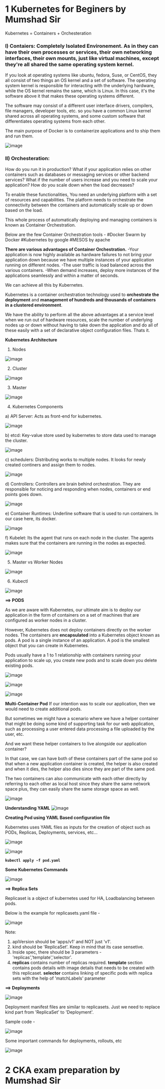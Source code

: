 # 1 Kubernetes for Beginers by Mumshad Sir

Kubernetes = Containers + Orchesteration

### I) Contaiers: Completely Isolated Environement. As in they can have their own processes or services, their own networking interfaces, their own mounts, just like virtual machines, except they're all shared the same operating system kernel.

If you look at operating systems like ubuntu, fedora, Suse, or CentOS, they all consist of two things an OS kernel and a set of software. The operating system kernel is responsible for interacting with the underlying hardware, while the OS kernel remains the same, which is Linux. In this case, it's the software above it that makes these operating systems different. 

The software may consist of a different user interface drivers, compilers, file managers, developer tools, etc. so you have a common Linux kernel shared across all operating systems, and some custom software that differentiates operating systems from each other.

The main purpose of Docker is to containerize applications and to ship them and run them.

![image](https://github.com/snbdevops/Cloud-DevOps-Learning/assets/83505877/0019a3f3-b1e2-4663-9873-949d1a746e49)


### II) Orchesteration:

How do you run it in production?
What if your application relies on other containers such as databases or messaging services or other backend services?
What if the number of users increase and you need to scale your application? How do you scale down when the load decreases? 


To enable these functionalities, You need an underlying platform with a set of resources and capabilities. The platform needs to orchestrate the connectivity between the containers and automatically scale up or down based on the load.

This whole process of automatically deploying and managing containers is known as Container Orchestration.

Below are the few Container Orchestration tools - 
#Docker Swarm by Docker
#Kubernetes by google
#MESOS by apache

**There are various advantages of Container Orchestration.**
  -Your application is now highly available as hardware failures to not bring your application down because we have multiple instances of your application running on different nodes.
  -The user traffic is load balanced across the various containers.
  -When demand increases, deploy more instances of the applications seamlessly and within a matter of seconds.

We can achieve all this by Kubernetes.

Kubernetes is a container orchestration technology used to **orchestrate the deployment** and **management of hundreds and thousands of containers in a clustered environment**.

We have the ability to perform all the above advantages at a service level when we run out of hardware resources, scale the number of underlying nodes up or down without having to take down the application and do all of these easily with a set of declarative object configuration files. Thats it.

**Kubernetes Architecture**

1) Nodes

![image](https://github.com/snbdevops/Cloud-DevOps-Learning/assets/83505877/d281ffc1-59d8-4be1-a083-55d7c836b13b)

2) Cluster

![image](https://github.com/snbdevops/Cloud-DevOps-Learning/assets/83505877/cc7c7e95-ad85-48f3-bf0f-63d20a10c907)

3) Master

![image](https://github.com/snbdevops/Cloud-DevOps-Learning/assets/83505877/1b63d299-6216-4270-ac17-06b7c249874a)

4) Kubernetes Components

a) API Server: Acts as front-end for kubernetes.

![image](https://github.com/snbdevops/Cloud-DevOps-Learning/assets/83505877/ef0f1028-a5a9-4393-bf7d-1ad0131ecc42)

b) etcd: Key-value store used by kubernetes to store data used to manage the cluster.

![image](https://github.com/snbdevops/Cloud-DevOps-Learning/assets/83505877/c5892793-3b83-4a0d-b151-23e76c5cafbd)

c) schedulers: Distributing works to multiple nodes. It looks for newly created continers and assign them to nodes.

![image](https://github.com/snbdevops/Cloud-DevOps-Learning/assets/83505877/07f195ae-ea29-4b76-8da0-95d26fbf65af)

d) Controllers: Controllers are brain behind orchestration. They are responsible for noticing and responding when nodes, containers or end points goes down.

![image](https://github.com/snbdevops/Cloud-DevOps-Learning/assets/83505877/51a0f141-b4cd-44e1-8a95-ab2e5ff7dd06)

e) Container Runtimes: Underline software that is used to run containers. In our case here, its docker.

![image](https://github.com/snbdevops/Cloud-DevOps-Learning/assets/83505877/d2dcf007-6d1b-4524-abdc-1a526e1fcd2c)

f) Kubelet: Its the agent that runs on each node in the cluster. The agents makes sure that the containers are running in the nodes as expected.

![image](https://github.com/snbdevops/Cloud-DevOps-Learning/assets/83505877/3d76fd1a-4197-40cc-a733-6649c7d4ccf5)

5) Master vs Worker Nodes

![image](https://github.com/snbdevops/Cloud-DevOps-Learning/assets/83505877/2e983cef-4e99-4fa3-bf80-c3b5be32bb97)

6) Kubectl

![image](https://github.com/snbdevops/Cloud-DevOps-Learning/assets/83505877/c585519d-2d1b-4b6d-8876-1c9b261c03bb)

**==> PODS**

As we are aware with Kubernetes, our ultimate aim is to deploy our application in the form of containers on a set of machines that are configured as worker nodes in a cluster.

However, Kubernetes does not deploy containers directly on the worker nodes. The containers are **encapsulated** into a Kubernetes object known as pods. A pod is a single instance of an application. A pod is the smallest object that you can create in Kubernetes.

Pods usually have a 1 to 1 relationship with containers running your application to scale up, you create new pods and to scale down you delete existing pods.

![image](https://github.com/snbdevops/Cloud-DevOps-Learning/assets/83505877/f81dfa48-5135-450c-9922-0875d99ae433)

![image](https://github.com/snbdevops/Cloud-DevOps-Learning/assets/83505877/09bb3042-eee2-424c-9881-ffd43adb0825)

![image](https://github.com/snbdevops/Cloud-DevOps-Learning/assets/83505877/b75c2e60-e3eb-4cde-93f4-edad3baefd62)

**Multi-Container Pod**
If our intention was to scale our application, then we would need to create additional pods.

But sometimes we might have a scenario where we have a helper container that might be doing some kind of supporting task for our web application, such as processing a user entered data processing a file uploaded by the user, etc.

And we want these helper containers to live alongside our application container?

In that case, we can have both of these containers part of the same pod so that when a new application container is created, the helper is also created and when it dies, the helper also dies since they are part of the same pod.

The two containers can also communicate with each other directly by referring to each other as local host since they share the same network space plus, they can easily share the same storage space as well.

![image](https://github.com/snbdevops/Cloud-DevOps-Learning/assets/83505877/53a94cb3-e738-4d75-a105-b5ef958d626b)

**Understanding YAML** 
![image](https://github.com/snbdevops/Cloud-DevOps-Learning/assets/83505877/a9491861-528b-4f23-9c5e-b29c9349008e)

**Creating Pod using YAML Based configuration file**

Kubernetes uses YAML files as inputs for the creation of object such as PODs, Replicas, Deployments, services, etc...

![image](https://github.com/snbdevops/Cloud-DevOps-Learning/assets/83505877/9f3d037e-2e15-4c85-bfd0-785e860cf51c)

![image](https://github.com/snbdevops/Cloud-DevOps-Learning/assets/83505877/15ce0c4f-996d-4ad7-8111-6256e609ae6f)

**` kubectl apply -f pod.yaml `**

**Some Kubernetes Commands**

![image](https://github.com/snbdevops/Cloud-DevOps-Learning/assets/83505877/1a6177ae-108e-4db5-90d3-cbb80dc52e70)

**==> Replica Sets**

Replicaset is a object of kubernetes used for HA, Loadbalancing between pods.

Below is the example for replicasets.yaml file -

![image](https://github.com/snbdevops/Cloud-DevOps-Learning/assets/83505877/476406c5-ba93-4e9c-9a42-5dd7a6f5365a)

Note: 
1. apiVersion should be 'apps/v1' and NOT just 'v1'.
2. kind should be 'ReplicaSet'. Keep in mind that its case sensetive.
3. Inside spec, there should be 3 parameters - 'replicas','template','selector'. 
4. **replicas** contains number of replicas required. **template** section contains pods details with image details that needs to be created with this replicaset. **selector** contains linking of specific pods with replica sets with the help of 'matchLabels' parameter

**==> Deployments**

![image](https://github.com/snbdevops/Cloud-DevOps-Learning/assets/83505877/17eb4dd3-6bb6-4dfc-a02c-709fc61b7dd0)

Deployment manifest files are similar to replicasets. Just we need to replace kind part from 'ReplicaSet' to 'Deployment'.

Sample code -

![image](https://github.com/snbdevops/Cloud-DevOps-Learning/assets/83505877/352d585d-eec5-400b-9f6a-a00f63109f7c)

Some important commands for deployments, rollouts, etc

![image](https://github.com/snbdevops/Cloud-DevOps-Learning/assets/83505877/50d2a069-b445-42af-a8dd-558e9efe8844)


# 2 CKA exam preparation by Mumshad Sir
